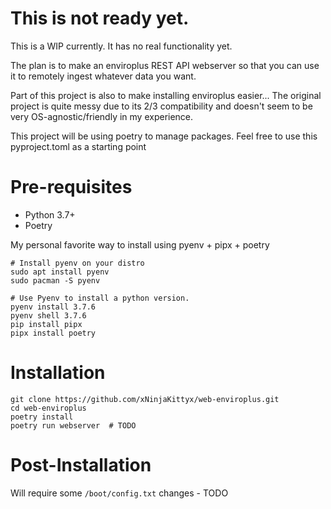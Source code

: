 # This is not ready yet.

This is a WIP currently. It has no real functionality yet.

The plan is to make an enviroplus REST API webserver so that you can use it to remotely ingest whatever data you want.

Part of this project is also to make installing enviroplus easier... The original project is quite messy due to its 2/3 compatibility and doesn't seem to be very OS-agnostic/friendly in my experience.

This project will be using poetry to manage packages. Feel free to use this pyproject.toml as a starting point

# Pre-requisites
- Python 3.7+
- Poetry

My personal favorite way to install using pyenv + pipx + poetry
```
# Install pyenv on your distro
sudo apt install pyenv
sudo pacman -S pyenv

# Use Pyenv to install a python version.
pyenv install 3.7.6
pyenv shell 3.7.6
pip install pipx
pipx install poetry
```

# Installation
```
git clone https://github.com/xNinjaKittyx/web-enviroplus.git
cd web-enviroplus
poetry install
poetry run webserver  # TODO
```

# Post-Installation
Will require some `/boot/config.txt` changes - TODO
